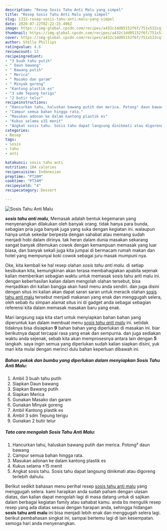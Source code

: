```yaml
---
description: "Resep Sosis Tahu Anti Malu yang simpel"
title: "Resep Sosis Tahu Anti Malu yang simpel"
slug: 1332-resep-sosis-tahu-anti-malu-yang-simpel
date: 2020-07-22T02:22:25.496Z
image: https://img-global.cpcdn.com/recipes/a432c1dd05152f6f/751x532cq70/sosis-tahu-anti-malu-foto-resep-utama.jpg
thumbnail: https://img-global.cpcdn.com/recipes/a432c1dd05152f6f/751x532cq70/sosis-tahu-anti-malu-foto-resep-utama.jpg
cover: https://img-global.cpcdn.com/recipes/a432c1dd05152f6f/751x532cq70/sosis-tahu-anti-malu-foto-resep-utama.jpg
author: Stella Phillips
ratingvalue: 4.6
reviewcount: 13
recipeingredient:
- "3 buah tahu putih"
- " Daun bawang"
- " Bawang putih"
- " Merica"
- " Masako dan garam"
- " Minyak goreng"
- "Kantong plastik es"
- "3 sdm Tepung terigu"
- "2 butir telur"
recipeinstructions:
- "Hancurkan tahu, haluskan bawang putih dan merica. Potong² daun bawang"
- "Campur semua bahan hingga rata."
- "Masukan adonan ke dalam kantong plastik es"
- "Kukus selama ±15 menit"
- "Angkat sosis tahu. Sosis tahu dapat langsung dinikmati atau digoreng terlebih dahulu."
categories:
- Resep
tags:
- sosis
- tahu
- anti

katakunci: sosis tahu anti 
nutrition: 184 calories
recipecuisine: Indonesian
preptime: "PT26M"
cooktime: "PT34M"
recipeyield: "4"
recipecategory: Dessert

---
```



![Sosis Tahu Anti Malu](https://img-global.cpcdn.com/recipes/a432c1dd05152f6f/751x532cq70/sosis-tahu-anti-malu-foto-resep-utama.jpg)

<b><i>sosis tahu anti malu</i></b>, Memasak adalah bentuk kegemaran yang menyenangkan dilakukan oleh banyak orang. tidak hanya para bunda, sebagian pria juga banyak juga yang suka dengan kegiatan ini. walaupun hanya untuk sekedar berpesta dengan sahabat atau memang sudah menjadi hobi dalam dirinya. tak heran dalam dunia masakan sekarang sangat banyak ditemukan cowok dengan kemampuan memasak yang luar biasa, dan banyak sekali juga kita jumpai di bermacam rumah makan dan hotel yang mempunyai koki cowok sebagai juru masak mumpuni nya.



Oke, kita kembali ke hal resep olahan <i>sosis tahu anti malu</i>. di setiap kesibukan kita, kemungkinan akan terasa membahagiakan apabila sejenak kalian memberikan sebagian waktu untuk memasak sosis tahu anti malu ini. dengan keberhasilan kalian dalam mengolah olahan tersebut, bisa menjadikan diri kalian bangga akan hasil menu anda sendiri. dan juga disini dengan situs ini kalian akan dapat saran saran untuk meracik olahan <u>sosis tahu anti malu</u> tersebut menjadi makanan yang enak dan menggugah selera, oleh sebab itu simpan alamat situs ini di gadget anda sebagai sebagian referensi kita dalam memasak masakan baru yang enak.


Mari langsung saja kita start untuk menyiapkan bahan bahan yang diperuntuk kan dalam membuat menu <u><i>sosis tahu anti malu</i></u> ini. setidak tidaknya bisa disiapkan <b>9</b> bahan bahan yang diperlukan di masakan ini. biar berikutnya dapat tercapai rasa yang enak dan sempurna. dan juga sediakan waktu anda sejenak, sebab kita akan memprosesnya antara lain dengan <b>5</b> langkah. saya ingin semua yang diperlukan sudah kalian siapkan disini, yuk mari kita mulai dengan merinci dulu bahan keperluan dibawah ini.

<!--inarticleads1-->

##### Bahan pokok dan bumbu yang diperlukan dalam menyiapkan Sosis Tahu Anti Malu:

1. Ambil 3 buah tahu putih
1. Siapkan  Daun bawang
1. Siapkan  Bawang putih
1. Siapkan  Merica
1. Gunakan  Masako dan garam
1. Gunakan  Minyak goreng
1. Ambil Kantong plastik es
1. Ambil 3 sdm Tepung terigu
1. Gunakan 2 butir telur




<!--inarticleads2-->

##### Tata cara mengolah Sosis Tahu Anti Malu:

1. Hancurkan tahu, haluskan bawang putih dan merica. Potong² daun bawang
1. Campur semua bahan hingga rata.
1. Masukan adonan ke dalam kantong plastik es
1. Kukus selama ±15 menit
1. Angkat sosis tahu. Sosis tahu dapat langsung dinikmati atau digoreng terlebih dahulu.




Berikut sedikit bahasan menu perihal resep <u>sosis tahu anti malu</u> yang menggugah selera. kami harapkan anda sudah paham dengan ulasan diatas, dan kalian dapat mengolah lagi di masa datang untuk di sajikan dalam berbagai kegiatan family atau sahabat kamu. anda bs mengulik resep resep yang ada diatas sesuai dengan harapan anda, sehingga hidangan <b>sosis tahu anti malu</b> ini bisa menjadi lebih enak dan menggugah selera lagi. berikut pembahasan singkat ini, sampai bertemu lagi di lain kesempatan. semoga hari anda menyenangkan.
